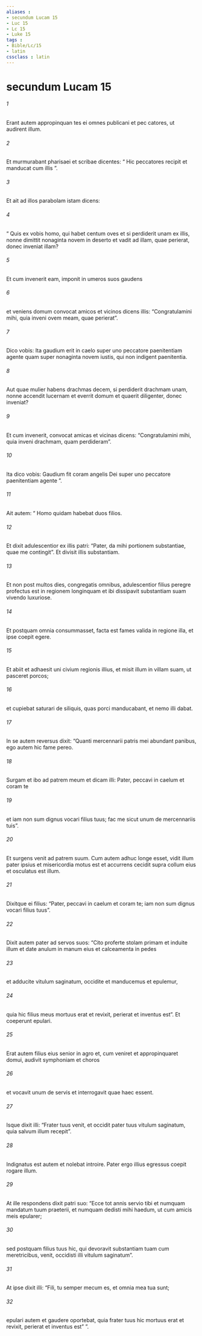 ```yaml
---
aliases : 
- secundum Lucam 15
- Luc 15
- Lc 15
- Luke 15
tags : 
- Bible/Lc/15
- latin
cssclass : latin
---
```


# secundum Lucam 15

###### 1
Erant autem appropinquan tes ei omnes publicani et pec catores, ut audirent illum. 
###### 2
Et murmurabant pharisaei et scribae dicentes: “ Hic peccatores recipit et manducat cum illis ”. 
###### 3
Et ait ad illos parabolam istam dicens: 
###### 4
“ Quis ex vobis homo, qui habet centum oves et si perdiderit unam ex illis, nonne dimittit nonaginta novem in deserto et vadit ad illam, quae perierat, donec inveniat illam? 
###### 5
Et cum invenerit eam, imponit in umeros suos gaudens 
###### 6
et veniens domum convocat amicos et vicinos dicens illis: “Congratulamini mihi, quia inveni ovem meam, quae perierat”. 
###### 7
Dico vobis: Ita gaudium erit in caelo super uno peccatore paenitentiam agente quam super nonaginta novem iustis, qui non indigent paenitentia.
###### 8
Aut quae mulier habens drachmas decem, si perdiderit drachmam unam, nonne accendit lucernam et everrit domum et quaerit diligenter, donec inveniat? 
###### 9
Et cum invenerit, convocat amicas et vicinas dicens: “Congratulamini mihi, quia inveni drachmam, quam perdideram”. 
###### 10
Ita dico vobis: Gaudium fit coram angelis Dei super uno peccatore paenitentiam agente ”.
###### 11
Ait autem: “ Homo quidam habebat duos filios. 
###### 12
Et dixit adulescentior ex illis patri: “Pater, da mihi portionem substantiae, quae me contingit”. Et divisit illis substantiam. 
###### 13
Et non post multos dies, congregatis omnibus, adulescentior filius peregre profectus est in regionem longinquam et ibi dissipavit substantiam suam vivendo luxuriose. 
###### 14
Et postquam omnia consummasset, facta est fames valida in regione illa, et ipse coepit egere. 
###### 15
Et abiit et adhaesit uni civium regionis illius, et misit illum in villam suam, ut pasceret porcos; 
###### 16
et cupiebat saturari de siliquis, quas porci manducabant, et nemo illi dabat. 
###### 17
In se autem reversus dixit: “Quanti mercennarii patris mei abundant panibus, ego autem hic fame pereo. 
###### 18
Surgam et ibo ad patrem meum et dicam illi: Pater, peccavi in caelum et coram te 
###### 19
et iam non sum dignus vocari filius tuus; fac me sicut unum de mercennariis tuis”. 
###### 20
Et surgens venit ad patrem suum. Cum autem adhuc longe esset, vidit illum pater ipsius et misericordia motus est et accurrens cecidit supra collum eius et osculatus est illum. 
###### 21
Dixitque ei filius: “Pater, peccavi in caelum et coram te; iam non sum dignus vocari filius tuus”. 
###### 22
Dixit autem pater ad servos suos: “Cito proferte stolam primam et induite illum et date anulum in manum eius et calceamenta in pedes 
###### 23
et adducite vitulum saginatum, occidite et manducemus et epulemur, 
###### 24
quia hic filius meus mortuus erat et revixit, perierat et inventus est”. Et coeperunt epulari.
###### 25
Erat autem filius eius senior in agro et, cum veniret et appropinquaret domui, audivit symphoniam et choros 
###### 26
et vocavit unum de servis et interrogavit quae haec essent. 
###### 27
Isque dixit illi: “Frater tuus venit, et occidit pater tuus vitulum saginatum, quia salvum illum recepit”. 
###### 28
Indignatus est autem et nolebat introire. Pater ergo illius egressus coepit rogare illum. 
###### 29
At ille respondens dixit patri suo: “Ecce tot annis servio tibi et numquam mandatum tuum praeterii, et numquam dedisti mihi haedum, ut cum amicis meis epularer; 
###### 30
sed postquam filius tuus hic, qui devoravit substantiam tuam cum meretricibus, venit, occidisti illi vitulum saginatum”.
###### 31
At ipse dixit illi: “Fili, tu semper mecum es, et omnia mea tua sunt; 
###### 32
epulari autem et gaudere oportebat, quia frater tuus hic mortuus erat et revixit, perierat et inventus est” ”.
